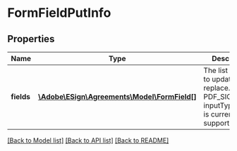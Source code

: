 # FormFieldPutInfo

## Properties
Name | Type | Description | Notes
------------ | ------------- | ------------- | -------------
**fields** | [**\Adobe\ESign\Agreements\Model\FormField[]**](FormField.md) | The list of fields to update or replace. PDF_SIGNATURE inputType field is currently not supported. | [optional] 

[[Back to Model list]](../README.md#documentation-for-models) [[Back to API list]](../README.md#documentation-for-api-endpoints) [[Back to README]](../README.md)


